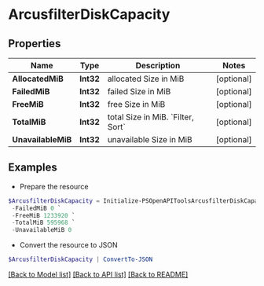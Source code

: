 # ArcusfilterDiskCapacity
## Properties

Name | Type | Description | Notes
------------ | ------------- | ------------- | -------------
**AllocatedMiB** | **Int32** | allocated Size in MiB | [optional] 
**FailedMiB** | **Int32** | failed Size in MiB | [optional] 
**FreeMiB** | **Int32** | free Size in MiB | [optional] 
**TotalMiB** | **Int32** | total Size in MiB. &#x60;Filter, Sort&#x60; | [optional] 
**UnavailableMiB** | **Int32** | unavailable Size in MiB | [optional] 

## Examples

- Prepare the resource
```powershell
$ArcusfilterDiskCapacity = Initialize-PSOpenAPIToolsArcusfilterDiskCapacity  -AllocatedMiB 595968 `
 -FailedMiB 0 `
 -FreeMiB 1233920 `
 -TotalMiB 595968 `
 -UnavailableMiB 0
```

- Convert the resource to JSON
```powershell
$ArcusfilterDiskCapacity | ConvertTo-JSON
```

[[Back to Model list]](../README.md#documentation-for-models) [[Back to API list]](../README.md#documentation-for-api-endpoints) [[Back to README]](../README.md)

